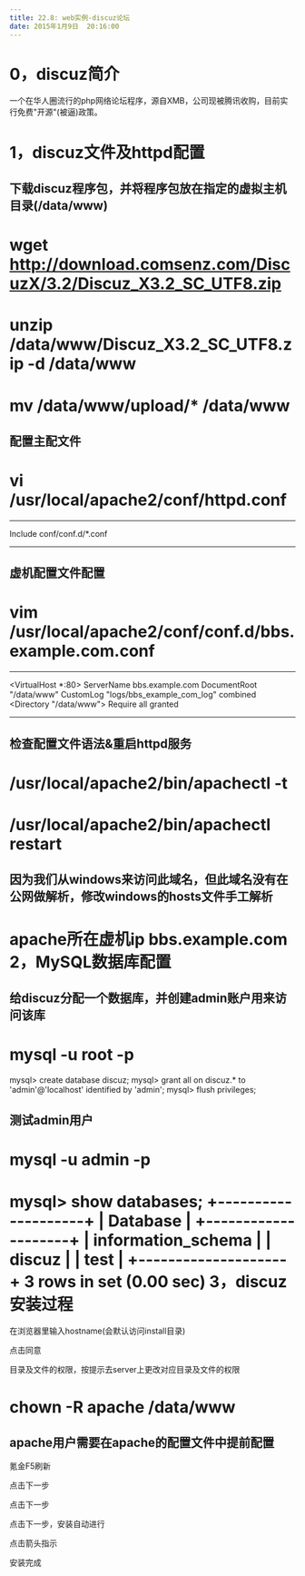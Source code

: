 ```yaml
---
title: 22.8: web实例-discuz论坛
date: 2015年1月9日	 20:16:00
---
```

 
0，discuz简介
===========================================
一个在华人圈流行的php网络论坛程序，源自XMB，公司现被腾讯收购，目前实行免费"开源"(被逼)政策。
 
1，discuz文件及httpd配置
===========================================
## 下载discuz程序包，并将程序包放在指定的虚拟主机目录(/data/www)
# wget http://download.comsenz.com/DiscuzX/3.2/Discuz_X3.2_SC_UTF8.zip
# unzip /data/www/Discuz_X3.2_SC_UTF8.zip -d /data/www
# mv /data/www/upload/* /data/www
 
## 配置主配文件
# vi /usr/local/apache2/conf/httpd.conf
*****************************************
Include conf/conf.d/*.conf
*****************************************
 
## 虚机配置文件配置
# vim /usr/local/apache2/conf/conf.d/bbs.example.com.conf
*****************************************
<VirtualHost *:80>
    ServerName bbs.example.com
    DocumentRoot "/data/www"
    CustomLog "logs/bbs_example_com_log" combined
    <Directory "/data/www">
        <RequireAll>
            Require all granted
        </RequireAll>
    </Directory>
</VirtualHost>
*****************************************
 
## 检查配置文件语法&重启httpd服务
# /usr/local/apache2/bin/apachectl -t
# /usr/local/apache2/bin/apachectl restart
 
## 因为我们从windows来访问此域名，但此域名没有在公网做解析，修改windows的hosts文件手工解析
apache所在虚机ip bbs.example.com 
2，MySQL数据库配置
===========================================
## 给discuz分配一个数据库，并创建admin账户用来访问该库
# mysql -u root -p
mysql> create database discuz;
mysql> grant all on discuz.* to 'admin'@'localhost' identified by 'admin';
mysql> flush privileges;
 
## 测试admin用户
# mysql -u admin -p
mysql> show databases;
+--------------------+
| Database           |
+--------------------+
| information_schema |
| discuz             |
| test               |
+--------------------+
3 rows in set (0.00 sec) 
3，discuz安装过程
===========================================
在浏览器里输入hostname(会默认访问install目录)

 
点击同意

 
目录及文件的权限，按提示去server上更改对应目录及文件的权限
# chown -R apache /data/www
## apache用户需要在apache的配置文件中提前配置
氪金F5刷新

 
点击下一步

 
点击下一步

 
点击下一步，安装自动进行

 
点击箭头指示

 
安装完成

  

